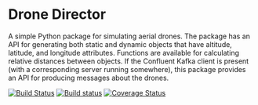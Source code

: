 # Drone Director
A simple Python package for simulating aerial drones. The package has an API
for generating both static and dynamic objects that have altitude, latitude,
and longitude attributes. Functions are available for calculating relative
distances between objects. If the Confluent Kafka client is present (with
a corresponding server running somewhere), this package provides an API
for producing messages about the drones.

[![Build Status](https://travis-ci.org/avmarchenko/dronedirector.svg?branch=master)](https://travis-ci.org/avmarchenko/dronedirector)
[![Build status](https://ci.appveyor.com/api/projects/status/w29k2lpt1ala7anm/branch/master?svg=true)](https://ci.appveyor.com/project/avmarchenko/dronedirector/branch/master)
[![Coverage Status](https://coveralls.io/repos/github/avmarchenko/dronedirector/badge.svg?branch=master)](https://coveralls.io/github/avmarchenko/dronedirector?branch=master)
